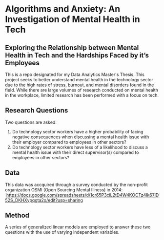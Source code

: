 # Algorithms and Anxiety: An Investigation of Mental Health in Tech
## Exploring the Relationship between Mental Health in Tech and the Hardships Faced by it’s Employees


This is a repo designated for my Data Analytics Master's Thesis. This project seeks to better understand mental health in the technology sector due to the high rates of stress, burnout, and mental disorders found in the field. 
While there are large volumes of research conducted on mental health in the workplace, limited research has been performed with a focus on tech.

## Research Questions
Two questions are asked:
  1. Do technology sector workers have a higher probability of facing negative consequences when discussing a mental health issue with their employer compared to employees in other sectors?
  2. Do technology sector workers have less of a likelihood to discuss a mental health issue with their direct supervisor(s) compared to employees in other sectors?

## Data
This data was accquired through a survey conducted by the non-profit organization OSMI (Open Sourcing Mental Illness) in 2014:        https://docs.google.com/spreadsheets/d/1cr65P3ciL2tD4W4KOCTz4Ik67iD52S_DKHXypqgta2o/edit?usp=sharing

## Method
A series of generalized linear models are employed to answer these two questions with the use of varying independent variables.
